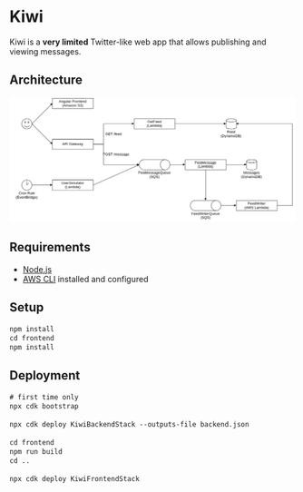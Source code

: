 # Kiwi

Kiwi is a **very limited** Twitter-like web app that allows publishing and viewing messages.

## Architecture
![Architecture diagram](docs/architecture.png)

## Requirements
- [Node.js](https://nodejs.org)
- [AWS CLI](https://aws.amazon.com/cli/) installed and configured

## Setup
```
npm install
cd frontend
npm install
```

## Deployment
```
# first time only
npx cdk bootstrap

npx cdk deploy KiwiBackendStack --outputs-file backend.json

cd frontend
npm run build
cd ..

npx cdk deploy KiwiFrontendStack
```
